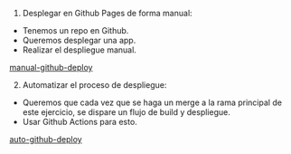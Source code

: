 1. Desplegar en Github Pages de forma manual:

- Tenemos un repo en Github.
- Queremos desplegar una app.
- Realizar el despliegue manual.

[manual-github-deploy](https://github.com/jesusbm90/manual-github-deploy)

2. Automatizar el proceso de despliegue:

- Queremos que cada vez que se haga un merge a la rama principal de este ejercicio, se dispare un flujo de build y despliegue.
- Usar Github Actions para esto.

[auto-github-deploy](https://github.com/jesusbm90/auto-github-deploy)
